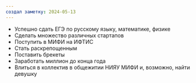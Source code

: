 ```yaml
---
создал заметку: 2024-05-13
---
```

- Успешно сдать ЕГЭ по русскому языку, математике, физике
- Сделать множество различных стартапов
- Поступить в МИФИ на ИФТИС
- Стать раскрепощенным
- Поставить брекеты
- Заработать миллион до конца года
- Влиться в коллектив в общежитии НИЯУ МИФИ и, возможно, найти девушку